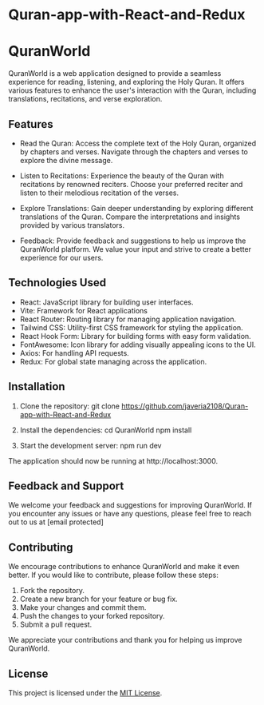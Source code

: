 # Quran-app-with-React-and-Redux
# QuranWorld

QuranWorld is a web application designed to provide a seamless experience for reading, listening, and exploring the Holy Quran. It offers various features to enhance the user's interaction with the Quran, including translations, recitations, and verse exploration.

## Features

- Read the Quran: Access the complete text of the Holy Quran, organized by chapters and verses. Navigate through the chapters and verses to explore the divine message.

- Listen to Recitations: Experience the beauty of the Quran with recitations by renowned reciters. Choose your preferred reciter and listen to their melodious recitation of the verses.

- Explore Translations: Gain deeper understanding by exploring different translations of the Quran. Compare the interpretations and insights provided by various translators.

- Feedback: Provide feedback and suggestions to help us improve the QuranWorld platform. We value your input and strive to create a better experience for our users.

## Technologies Used

- React: JavaScript library for building user interfaces.
- Vite: Framework for React applications
- React Router: Routing library for managing application navigation.
- Tailwind CSS: Utility-first CSS framework for styling the application.
- React Hook Form: Library for building forms with easy form validation.
- FontAwesome: Icon library for adding visually appealing icons to the UI.
- Axios: For handling API requests.
- Redux: For global state managing across the application. 

## Installation

1. Clone the repository:
git clone https://github.com/javeria2108/Quran-app-with-React-and-Redux

2. Install the dependencies:
cd QuranWorld
npm install
  
3. Start the development server:
npm run dev


The application should now be running at http://localhost:3000.

## Feedback and Support

We welcome your feedback and suggestions for improving QuranWorld. If you encounter any issues or have any questions, please feel free to reach out to us at [email protected]

## Contributing

We encourage contributions to enhance QuranWorld and make it even better. If you would like to contribute, please follow these steps:

1. Fork the repository.
2. Create a new branch for your feature or bug fix.
3. Make your changes and commit them.
4. Push the changes to your forked repository.
5. Submit a pull request.

We appreciate your contributions and thank you for helping us improve QuranWorld.

## License

This project is licensed under the [MIT License](LICENSE).



